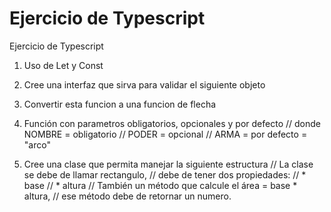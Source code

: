# Ejercicio de Typescript
Ejercicio de Typescript

1) Uso de Let y Const

2) Cree una interfaz que sirva para validar el siguiente objeto

3) Convertir esta funcion a una funcion de flecha

4) Función con parametros obligatorios, opcionales y por defecto
// donde NOMBRE = obligatorio
//       PODER  = opcional
//       ARMA   = por defecto = "arco"


5) Cree una clase que permita manejar la siguiente estructura
// La clase se debe de llamar rectangulo,
// debe de tener dos propiedades:
//   * base
//   * altura
// También un método que calcule el área  =  base * altura,
// ese método debe de retornar un numero.

